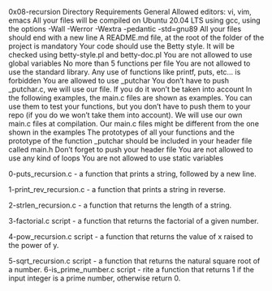 0x08-recursion Directory
Requirements
General
Allowed editors: vi, vim, emacs
All your files will be compiled on Ubuntu 20.04 LTS using gcc, using the options -Wall -Werror -Wextra -pedantic -std=gnu89
All your files should end with a new line
A README.md file, at the root of the folder of the project is mandatory
Your code should use the Betty style. It will be checked using betty-style.pl and betty-doc.pl
You are not allowed to use global variables
No more than 5 functions per file
You are not allowed to use the standard library. Any use of functions like printf, puts, etc… is forbidden
You are allowed to use _putchar
You don’t have to push _putchar.c, we will use our file. If you do it won’t be taken into account
In the following examples, the main.c files are shown as examples. You can use them to test your functions, but you don’t have to push them to your repo (if you do we won’t take them into account). We will use our own main.c files at compilation. Our main.c files might be different from the one shown in the examples
The prototypes of all your functions and the prototype of the function _putchar should be included in your header file called main.h
Don’t forget to push your header file
You are not allowed to use any kind of loops
You are not allowed to use static variables



0-puts_recursion.c -  a function that prints a string, followed by a new line.

1-print_rev_recursion.c - a function that prints a string in reverse.

2-strlen_recursion.c - a function that returns the length of a string.

3-factorial.c script -  a function that returns the factorial of a given number.

4-pow_recursion.c script - a function that returns the value of x raised to the power of y.

5-sqrt_recursion.c script -  a function that returns the natural square root of a number.
6-is_prime_number.c script - rite a function that returns 1 if the input integer is a prime number, otherwise return 0.
